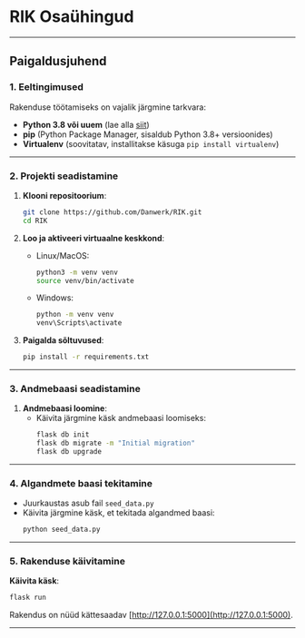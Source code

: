 # RIK Osaühingud

---

## Paigaldusjuhend

### 1. **Eeltingimused**
Rakenduse töötamiseks on vajalik järgmine tarkvara:
- **Python 3.8 või uuem** (lae alla [siit](https://www.python.org/downloads/))
- **pip** (Python Package Manager, sisaldub Python 3.8+ versioonides)
- **Virtualenv** (soovitatav, installitakse käsuga `pip install virtualenv`)

---

### 2. **Projekti seadistamine**
1. **Klooni repositoorium**:
   ```bash
   git clone https://github.com/Danwerk/RIK.git
   cd RIK
   ```

2. **Loo ja aktiveeri virtuaalne keskkond**:
   - Linux/MacOS:
     ```bash
     python3 -m venv venv
     source venv/bin/activate
     ```
   - Windows:
     ```bash
     python -m venv venv
     venv\Scripts\activate
     ```

3. **Paigalda sõltuvused**:
   ```bash
   pip install -r requirements.txt
   ```

---

### 3. **Andmebaasi seadistamine**
1. **Andmebaasi loomine**:
   - Käivita järgmine käsk andmebaasi loomiseks:
     ```bash
     flask db init
     flask db migrate -m "Initial migration"
     flask db upgrade
     ```
---

### 4. **Algandmete baasi tekitamine**
- Juurkaustas asub fail `seed_data.py`
- Käivita järgmine käsk, et tekitada algandmed baasi:
  ```bash
  python seed_data.py
  ```
---


### 5. **Rakenduse käivitamine**
**Käivita käsk**:
   ```bash
   flask run
   ```
   Rakendus on nüüd kättesaadav [http://127.0.0.1:5000](http://127.0.0.1:5000).

---
